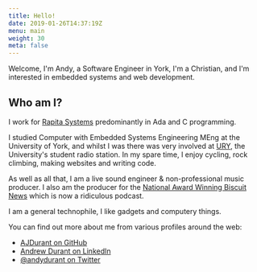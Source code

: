 ```yaml
---
title: Hello!
date: 2019-01-26T14:37:19Z
menu: main
weight: 30
meta: false
---
```


Welcome, I'm Andy, a Software Engineer in York, I'm a Christian, and I'm interested in embedded systems and web development.

## Who am I?

I work for [Rapita Systems](https://www.rapitasystems.com/ "Rapita Systems - on target verification") predominantly in Ada and C programming.

I studied Computer with Embedded Systems Engineering MEng at the University of York, and whilst I was there was very involved at [URY](https://ury.org.uk "University Radio York"), the University's student radio station. In my spare time, I enjoy cycling, rock climbing, making websites and writing code.

As well as all that, I am a live sound engineer & non-professional music producer. I also am the producer for the [National Award Winning Biscuit News](https://www.mixcloud.com/RealBiscuitNews/ "Biscuit News Podcast") which is now a ridiculous podcast.

I am a general technophile, I like gadgets and computery things.

You can find out more about me from various profiles around the web:

*   [AJDurant on GitHub](https://github.com/AJDurant)
*   [Andrew Durant on LinkedIn](https://uk.linkedin.com/in/andydurant)
*   [@andydurant on Twitter](https://twitter.com/andydurant)
